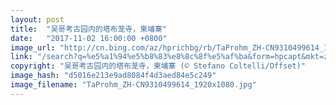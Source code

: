 ```yaml
---
layout: post
title:  "吴哥考古园内的塔布茏寺，柬埔寨"
date:   "2017-11-02 16:00:00 +0800"
image_url: "http://cn.bing.com/az/hprichbg/rb/TaProhm_ZH-CN9310499614_1920x1080.jpg"
link: "/search?q=%e5%a1%94%e5%b8%83%e8%8c%8f%e5%af%ba&form=hpcapt&mkt=zh-cn"
copyright: "吴哥考古园内的塔布茏寺，柬埔寨 (© Stefano Coltelli/Offset)"
image_hash: "d5016e213e9ad8084f4d3aed84e5c249"
image_filename: "TaProhm_ZH-CN9310499614_1920x1080.jpg"
---
```

